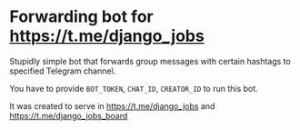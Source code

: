 # Forwarding bot for https://t.me/django_jobs

Stupidly simple bot that forwards group messages with certain hashtags to specified Telegram channel.

You have to provide `BOT_TOKEN`, `CHAT_ID`, `CREATOR_ID` to run this bot.

It was created to serve in https://t.me/django_jobs and https://t.me/django_jobs_board
